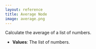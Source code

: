 ```yaml
---
layout: reference
title: Average Node
image: average.png
---
```

Calculate the average of a list of numbers.

* **Values**: The list of numbers.
